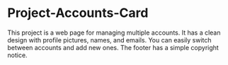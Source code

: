 # Project-Accounts-Card
This project is a web page for managing multiple accounts. It has a clean design with profile pictures, names, and emails. You can easily switch between accounts and add new ones. The footer has a simple copyright notice.
